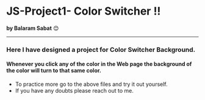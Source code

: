 # JS-Project1- Color Switcher !! 
**by Balaram Sabat** 😊

___
### Here I have designed a project for **Color Switcher Background**.
#### Whenever you click any of the color in the Web page the background of the color will turn to that same color.
- To practice more go to the above files and try it out yourself.
- If you have any doubts please reach out to me.
